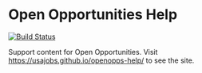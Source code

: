 # Open Opportunities Help

[![Build Status](https://travis-ci.org/USAJOBS/openopps-help.svg?branch=master)](https://travis-ci.org/USAJOBS/openopps-help/)

Support content for Open Opportunities. Visit https://usajobs.github.io/openopps-help/ to see the site. 
